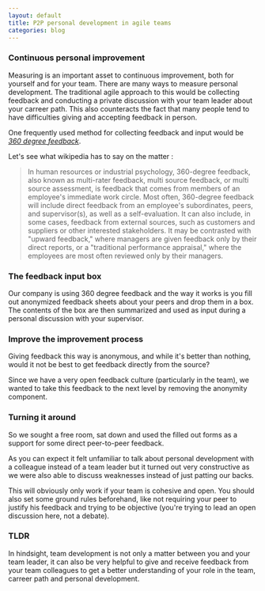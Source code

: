 ```yaml
---
layout: default
title: P2P personal development in agile teams
categories: blog
---
```


### Continuous personal improvement

Measuring is an important asset to continuous improvement, both for yourself and for your team.
There are many ways to measure personal development.
The traditional agile approach to this would be collecting feedback and conducting a private
discussion with your team leader about your carreer path.
This also counteracts the fact that many people tend to have difficulties giving and accepting feedback in person.

One frequently used method for collecting feedback and input would be
[*360 degree feedback*](http://en.wikipedia.org/wiki/360-degree_feedback).

Let's see what wikipedia has to say on the matter :

> In human resources or industrial psychology, 360-degree feedback, also known as
> multi-rater feedback, multi source feedback, or multi source assessment,
> is feedback that comes from members of an employee's immediate work circle.
> Most often, 360-degree feedback will include direct feedback from an employee's
> subordinates, peers, and supervisor(s), as well as a self-evaluation.
> It can also include, in some cases, feedback from external sources, such as
> customers and suppliers or other interested stakeholders. It may be contrasted
> with "upward feedback," where managers are given feedback only by their direct
> reports, or a "traditional performance appraisal," where the employees are most
> often reviewed only by their managers.

### The feedback input box
Our company is using 360 degree feedback and the way it works is you fill out
anonymized feedback sheets about your peers and drop them in a box.
The contents of the box are then summarized and used as input during a personal discussion with
your supervisor.

### Improve the improvement process

Giving feedback this way is anonymous, and while it's better than nothing,
would it not be best to get feedback directly from the source?

Since we have a very open feedback culture (particularly in the team), we
wanted to take this feedback to the next level by removing the anonymity component.


### Turning it around

So we sought a free room, sat down and used the filled out forms as a support for some direct peer-to-peer feedback.

As you can expect it felt unfamiliar to talk about personal development with a
colleague instead of a team leader but it turned out very constructive as we were
also able to discuss weaknesses instead of just patting our backs.

This will obviously only work if your team is cohesive and open.
You should also set some ground rules beforehand, like not requiring your peer to justify his feedback
and trying to be objective (you're trying to lead an open discussion here, not a debate).

### TLDR

In hindsight, team development is not only a matter between you and your team
leader, it can also be very helpful to give and receive feedback from your team
colleagues to get a better understanding of your role in the team,
carreer path and personal development.

